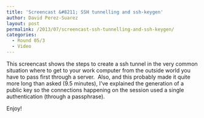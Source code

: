 ```yaml
---
title: 'Screencast &#8211; SSH tunnelling and ssh-keygen'
author: David Perez-Suarez
layout: post
permalink: /2013/07/screencast-ssh-tunnelling-and-ssh-keygen/
categories:
  - Round 05/3
  - Video
---
```

This screencast shows the steps to create a ssh tunnel in the very common situation where to get to your work computer from the outside world you have to pass first through a server.  Also, and this probably made it quite more long than asked (9.5 minutes), I&#8217;ve explained the generation of a public key so the connections happening on the session used a single authentication (through a passphrase).

Enjoy!